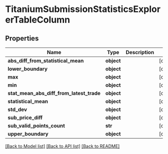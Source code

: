# TitaniumSubmissionStatisticsExplorerTableColumn


## Properties
Name | Type | Description | Notes
------------ | ------------- | ------------- | -------------
**abs_diff_from_statistical_mean** | **object** |  | [optional] 
**lower_boundary** | **object** |  | [optional] 
**max** | **object** |  | [optional] 
**min** | **object** |  | [optional] 
**stat_mean_abs_diff_from_latest_trade** | **object** |  | [optional] 
**statistical_mean** | **object** |  | [optional] 
**std_dev** | **object** |  | [optional] 
**sub_price_diff** | **object** |  | [optional] 
**sub_valid_points_count** | **str** |  | [optional] 
**upper_boundary** | **object** |  | [optional] 

[[Back to Model list]](../README.md#documentation-for-models) [[Back to API list]](../README.md#documentation-for-api-endpoints) [[Back to README]](../README.md)


